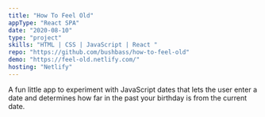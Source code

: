 ```yaml
---
title: "How To Feel Old"
appType: "React SPA"
date: "2020-08-10"
type: "project"
skills: "HTML | CSS | JavaScript | React "
repo: "https://github.com/bushbass/how-to-feel-old"
demo: "https://feel-old.netlify.com/"
hosting: "Netlify"
---
```


A fun little app to experiment with JavaScript dates that lets the user enter a date and determines how far in the past your birthday is from the current date.
